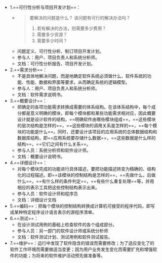 - 1.==可行性分析与项目开发计划==：
	- > 要解决的问题是什么？
	  > 该问题有可行的解决办法吗？
	  >   1. 若有解决的办法，则需要多少费用？
	  >   2. 需要多少资源？
	  >   3. 需要多少时间？
	- 问题定义、可行性分析、制订项目开发计划。
	- 参与人：用户、项目负责人和系统分析师。
	- 文档：可行性分析报告、项目开发计划。
- 2.==需求分析==：
	- 不是具体地解决问题，而是地确定软件系统必须做什么，软件系统的功能、性能、数据和界面等要求，从而确定系统的逻辑模型。
	- 参与人：用户、项目负责人和系统分析师。
	- 文档：软件需求说明书。
- 3.==概要设计==：
	- 把确定的各项功能需求转换成需要的体系结构。在该体系结构中，每个成分都是意义明确的模块，即每个模块都和某些功能需求相对应，因此概要设计就是设计软件的结构，==明确软件由哪些模块组成==，==这些模块的层次结构是怎样的==，==这些模块的调用关系是怎样的==，==每个模块的功能是什么==。同时，还要设计该项目的应用系统的总体数据结构和数据库结构，即==应用系统要存储什么数据==，==这些数据是什么样的结构==，==它们之间有什么关系==。
	- 参与人员：系统分析师和软件设计师。
	- 文档：概要设计说明书。
- 4.==详细设计==：
	- 对每个模块完成的功能进行具体描述，要把功能描述转变为精确的、结构化的过程描述。即==该模块的控制结构是怎样的==，==先做什么，后做什么==，==有什么样的条件判定==，==有些什么重复处理==等，并用相应的表示工具把这些控制结构表示出来。
	- 参与人员：软件设计师和程序员
	- 文档：详细设计文档
- 5.==编码==：把每个模块的控制结构转换成计算机可接受的程序代码，即写成某种特定程序设计语言表示的源程序清单。
- 6.==测试==：
	- 在设计测试用例的基础上检查软件的各个组成部分。
	- 参与人员：另一部门的软件设计师或系统分析师
	- 文档：软件测试计划、测试用例和软件测试报告。
- 7.==维护==：运行中发现了软件隐含的错误而需要修改；为了适应变化了的软件工作环境而需要做适当变更；因为用户业务发生变化而需要扩充和增强软件的功能；为将来的软件维护活动预先做准备等。